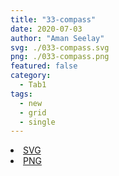 ```yaml
---
title: "33-compass"
date: 2020-07-03
author: "Aman Seelay"
svg: ./033-compass.svg
png: ./033-compass.png
featured: false
category:
  - Tab1
tags:
  - new
  - grid
  - single
---
```

<li><a href="./.svg" download className="btn-svg">SVG</a></li>
<li><a href="./.png" download className="btn-png">PNG</a></li>
